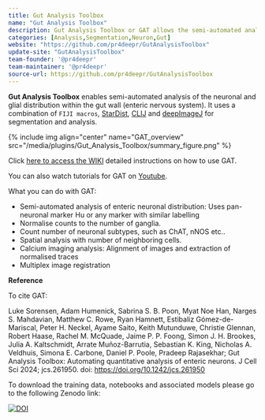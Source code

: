 ```yaml
---
title: Gut Analysis Toolbox
name: "Gut Analysis Toolbox"
description: Gut Analysis Toolbox or GAT allows the semi-automated analysis of the cells within the enteric nervous system of the gastrointestinal tract in **2D**. GAT enables quantification of enteric neurons and their subtypes in gut wholemounts. It runs in Fiji, a popular image analysis software in microscopy and uses custom deep learning models to segment cells of interest. 
categories: [Analysis,Segmentation,Neuron,Gut]
website: "https://github.com/pr4deepr/GutAnalysisToolbox"
update-site: "GutAnalysisToolbox"
team-founder: '@pr4deepr'
team-maintainer: '@pr4deepr'
source-url: https://github.com/pr4deepr/GutAnalysisToolbox
---
```



**Gut Analysis Toolbox** enables semi-automated analysis of the neuronal and glial distribution within the gut wall (enteric nervous system). It uses a combination of `FIJI macros`, [StarDist](https://github.com/stardist/stardist), [CLIJ](https://clij.github.io/) 
and [deepImageJ](https://deepimagej.github.io/deepimagej/) for segmentation and analysis.

{% include img align="center" name="GAT_overview" src="/media/plugins/Gut_Analysis_Toolbox/summary_figure.png" %}

Click [here to access the WIKI](https://gut-analysis-toolbox.gitbook.io/docs/) detailed instructions on how to use GAT.

You can also watch tutorials for GAT on [Youtube](https://www.youtube.com/playlist?list=PLmBt1Dumq60p4mIFT4j7TP_PVRjbO55Oi).

What you can do with GAT:
* Semi-automated analysis of enteric neuronal distribution: Uses pan-neuronal marker Hu or any marker with similar 
 labelling
* Normalise counts to the number of ganglia.
* Count number of neuronal subtypes, such as ChAT, nNOS etc..
* Spatial analysis with number of neighboring cells.
* Calcium imaging analysis: Alignment of images and extraction of normalised traces
* Multiplex image registration

**Reference**

To cite GAT:

Luke Sorensen, Adam Humenick, Sabrina S. B. Poon, Myat Noe Han, Narges S. Mahdavian, Matthew C. Rowe, Ryan Hamnett, Estibaliz Gómez-de-Mariscal, Peter H. Neckel, Ayame Saito, Keith Mutunduwe, Christie Glennan, Robert Haase, Rachel M. McQuade, Jaime P. P. Foong, Simon J. H. Brookes, Julia A. Kaltschmidt, Arrate Muñoz-Barrutia, Sebastian K. King, Nicholas A. Veldhuis, Simona E. Carbone, Daniel P. Poole, Pradeep Rajasekhar; Gut Analysis Toolbox: Automating quantitative analysis of enteric neurons. J Cell Sci 2024; jcs.261950. doi: https://doi.org/10.1242/jcs.261950

To download the training data, notebooks and associated models please go to the following Zenodo link:

[![DOI](https://zenodo.org/badge/DOI/10.5281/zenodo.6096664.svg)](https://doi.org/10.5281/zenodo.6096664)

